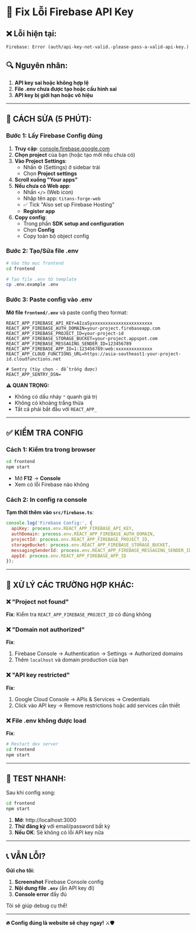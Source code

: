 # 🔧 Fix Lỗi Firebase API Key

## ❌ Lỗi hiện tại:
```
Firebase: Error (auth/api-key-not-valid.-please-pass-a-valid-api-key.)
```

## 🔍 Nguyên nhân:
1. **API key sai hoặc không hợp lệ**
2. **File .env chưa được tạo hoặc cấu hình sai**
3. **API key bị giới hạn hoặc vô hiệu**

---

## 🚀 CÁCH SỬA (5 PHÚT):

### Bước 1: Lấy Firebase Config đúng

1. **Truy cập**: [console.firebase.google.com](https://console.firebase.google.com)
2. **Chọn project** của bạn (hoặc tạo mới nếu chưa có)
3. **Vào Project Settings**:
   - Nhấn ⚙️ (Settings) ở sidebar trái
   - Chọn **Project settings**
4. **Scroll xuống "Your apps"**
5. **Nếu chưa có Web app**:
   - Nhấn `</>` (Web icon)
   - Nhập tên app: `titans-forge-web`
   - ✅ Tick "Also set up Firebase Hosting"
   - **Register app**
6. **Copy config**:
   - Trong phần **SDK setup and configuration**
   - Chọn **Config**
   - Copy toàn bộ object config

### Bước 2: Tạo/Sửa file .env

```bash
# Vào thư mục frontend
cd frontend

# Tạo file .env từ template
cp .env.example .env
```

### Bước 3: Paste config vào .env

**Mở file `frontend/.env`** và paste config theo format:

```env
REACT_APP_FIREBASE_API_KEY=AIzaSyxxxxxxxxxxxxxxxxxxxxxxx
REACT_APP_FIREBASE_AUTH_DOMAIN=your-project.firebaseapp.com
REACT_APP_FIREBASE_PROJECT_ID=your-project-id
REACT_APP_FIREBASE_STORAGE_BUCKET=your-project.appspot.com
REACT_APP_FIREBASE_MESSAGING_SENDER_ID=123456789
REACT_APP_FIREBASE_APP_ID=1:123456789:web:xxxxxxxxxxxxxx
REACT_APP_CLOUD_FUNCTIONS_URL=https://asia-southeast1-your-project-id.cloudfunctions.net

# Sentry (tùy chọn - để trống được)
REACT_APP_SENTRY_DSN=
```

**⚠️ QUAN TRỌNG:**
- Không có dấu nháy `"` quanh giá trị
- Không có khoảng trắng thừa
- Tất cả phải bắt đầu với `REACT_APP_`

---

## ✅ KIỂM TRA CONFIG

### Cách 1: Kiểm tra trong browser
```bash
cd frontend
npm start
```
- Mở **F12** → **Console**
- Xem có lỗi Firebase nào không

### Cách 2: In config ra console
**Tạm thời thêm vào `src/firebase.ts`**:
```javascript
console.log('Firebase Config:', {
  apiKey: process.env.REACT_APP_FIREBASE_API_KEY,
  authDomain: process.env.REACT_APP_FIREBASE_AUTH_DOMAIN,
  projectId: process.env.REACT_APP_FIREBASE_PROJECT_ID,
  storageBucket: process.env.REACT_APP_FIREBASE_STORAGE_BUCKET,
  messagingSenderId: process.env.REACT_APP_FIREBASE_MESSAGING_SENDER_ID,
  appId: process.env.REACT_APP_FIREBASE_APP_ID
});
```

---

## 🔧 XỬ LÝ CÁC TRƯỜNG HỢP KHÁC:

### ❌ "Project not found"
**Fix**: Kiểm tra `REACT_APP_FIREBASE_PROJECT_ID` có đúng không

### ❌ "Domain not authorized"  
**Fix**: 
1. Firebase Console → Authentication → Settings → Authorized domains
2. Thêm `localhost` và domain production của bạn

### ❌ "API key restricted"
**Fix**:
1. Google Cloud Console → APIs & Services → Credentials  
2. Click vào API key → Remove restrictions hoặc add services cần thiết

### ❌ File .env không được load
**Fix**:
```bash
# Restart dev server
cd frontend
npm start
```

---

## 🎯 TEST NHANH:

Sau khi config xong:

```bash
cd frontend
npm start
```

1. **Mở**: http://localhost:3000
2. **Thử đăng ký** với email/password bất kỳ
3. **Nếu OK**: Sẽ không có lỗi API key nữa

---

## 📞 VẪN LỖI?

**Gửi cho tôi:**
1. **Screenshot** Firebase Console config
2. **Nội dung file `.env`** (ẩn API key đi)
3. **Console error** đầy đủ

Tôi sẽ giúp debug cụ thể!

---

**🔥 Config đúng là website sẽ chạy ngay!** ⚔️🛡️